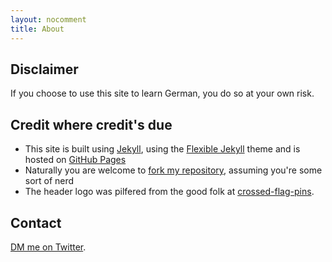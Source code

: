 ```yaml
---
layout: nocomment
title: About
---
```

## Disclaimer

If you choose to use this site to learn German, you do so at your own risk.

## Credit where credit's due

* This site is built using [Jekyll](http://jekyllrb.com), using the [Flexible Jekyll](https://github.com/artemsheludko/flexible-jekyll) theme and is hosted on [GitHub Pages](https://pages.github.com)
* Naturally you are welcome to [fork my repository](https://github.com/sprechensiedenglish/sprechensiedenglish.github.io), assuming you're some sort of nerd
* The header logo was pilfered from the good folk at [crossed-flag-pins](http://www.crossed-flag-pins.com).

## Contact

[DM me on Twitter](https://twitter.com/HachingMonkey).
